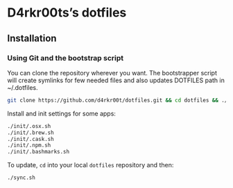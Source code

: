 # D4rkr00ts’s dotfiles

## Installation

### Using Git and the bootstrap script

You can clone the repository wherever you want.
The bootstrapper script will create symlinks for few needed files and also updates DOTFILES path in ~/.dotfiles.

```bash
git clone https://github.com/d4rkr00t/dotfiles.git && cd dotfiles && ./sync.sh
```

Install and init settings for some apps:
```bash
./init/.osx.sh
./init/.brew.sh
./init/.cask.sh
./init/.npm.sh
./init/.bashmarks.sh
```

To update, `cd` into your local `dotfiles` repository and then:

```bash
./sync.sh
```

